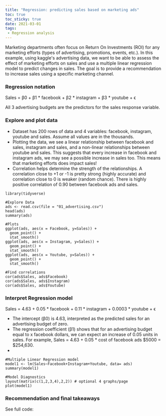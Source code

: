```yaml
---
title: "Regression: predicting sales based on marketing ads"
toc: true
toc_sticky: true
date: 2021-03-01
tags:
 - Regression analysis
---
```


Marketing departments often focus on Return On Investments (ROI) for any marketing efforts (types of advertising, promotions, events, etc.). 
In this example, using kaggle's advertising data, we want to be able to assess the effect of marketing efforts on sales and use a multiple linear regression model to predict changes in sales. The goal is to provide a recommendation to increase sales using a specific marketing channel.

### Regression notation
Sales = β0 + β1 * facebook + β2 * instagram + β3 * youtube + ϵ

All 3 advertising budgets are the predictors for the sales response variable.

### Explore and plot data
- Dataset has 200 rows of data and 4 variables: facebook, instagram, youtube and sales. Assume all values are in the thousands.
- Plotting the data, we see a linear relationship between facebook and sales, instagram and sales, and a non-linear relationships between youtube and sales. This suggests that every increase in facebook and instagram ads, we may see a possible increase in sales too. This means that marketing efforts does impact sales!
- Correlation helps determine the strength of the relationships. A correlation close to +1 or -1 is pretty strong (highly accurate) and correlation close to 0 is weaker (random chance). There is highly positive correlation of 0.90 between facebook ads and sales.

```
library(tidyverse)

#Explore Data
ads <- read.csv(file = "01_advertising.csv")
head(ads)
summary(ads)

#Plots
ggplot(ads, aes(x = Facebook, y=Sales)) + 
  geom_point() + 
  stat_smooth()
ggplot(ads, aes(x = Instagram, y=Sales)) + 
  geom_point() + 
  stat_smooth()
ggplot(ads, aes(x = Youtube, y=Sales)) + 
  geom_point() + 
  stat_smooth()
  
#Find correlations
cor(ads$Sales, ads$Facebook)
cor(ads$Sales, ads$Instagram)
cor(ads$Sales, ads$Youtube)
```

### Interpret Regression model
Sales = 4.63 + 0.05 * facebook + 0.11 * instagram + 0.0003 * youtube + ϵ

- The intercept (β0) is 4.63, interpreted as the predicted sales for an advertising budget of zero.
- The regression coefficient (β1) shows that for an advertising budget equal to x facebook dollars, we can expect an increase of 0.05 units in sales. For example, Sales = 4.63 + 0.05 * cost of facebook ads $5000 = $254,630.
- 

```
#Multiple Linear Regression model
model1 <- lm(Sales~Facebook+Instagram+Youtube, data= ads)
summary(model1)

#Model Diagnostics
layout(matrix(c(1,2,3,4),2,2)) # optional 4 graphs/page 
plot(model1)
```

### Recommendation and final takeaways

See full code:
